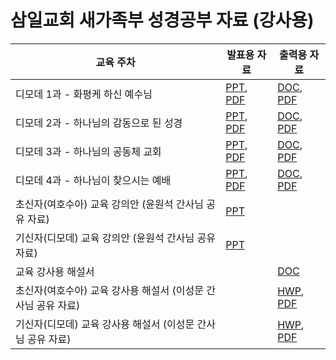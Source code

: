 # 삼일교회 새가족부 성경공부 자료 (강사용)

| 교육 주차                                                    | 발표용 자료                                                  | 출력용 자료                                                  |
| ------------------------------------------------------------ | ------------------------------------------------------------ | ------------------------------------------------------------ |
| 디모데 1과 - 화평케 하신 예수님                              | [PPT](blog/300_Bible/SamilNewFamily/삼일교회_새가족부_디모데1과_강의.pptx), [PDF](blog/300_Bible/SamilNewFamily/삼일교회_새가족부_디모데1과_강의.pdf) | [DOC](blog/300_Bible/SamilNewFamily/삼일교회_새가족부_디모데1과_교재.docx), [PDF](blog/300_Bible/SamilNewFamily/삼일교회_새가족부_디모데1과_교재.pdf) |
| 디모데 2과 - 하나님의 감동으로 된 성경                       | [PPT](blog/300_Bible/SamilNewFamily/삼일교회_새가족부_디모데2과_강의.pptx), [PDF](blog/300_Bible/SamilNewFamily/삼일교회_새가족부_디모데2과_강의.pdf) | [DOC](blog/300_Bible/SamilNewFamily/삼일교회_새가족부_디모데2과_교재.docx), [PDF](blog/300_Bible/SamilNewFamily/삼일교회_새가족부_디모데2과_교재.pdf) |
| 디모데 3과 - 하나님의 공동체 교회                            | [PPT](blog/300_Bible/SamilNewFamily/삼일교회_새가족부_디모데3과_강의.pptx), [PDF](blog/300_Bible/SamilNewFamily/삼일교회_새가족부_디모데3과_강의.pdf) | [DOC](blog/300_Bible/SamilNewFamily/삼일교회_새가족부_디모데3과_교재.docx), [PDF](blog/300_Bible/SamilNewFamily/삼일교회_새가족부_디모데3과_교재.pdf) |
| 디모데 4과 - 하나님이 찾으시는 예배                          | [PPT](blog/300_Bible/SamilNewFamily/삼일교회_새가족부_디모데4과_강의.pptx), [PDF](blog/300_Bible/SamilNewFamily/삼일교회_새가족부_디모데4과_강의.pdf) | [DOC](blog/300_Bible/SamilNewFamily/삼일교회_새가족부_디모데4과_교재.docx), [PDF](blog/300_Bible/SamilNewFamily/삼일교회_새가족부_디모데4과_교재.pdf) |
| 초신자(여호수아) 교육 강의안 (윤원석 간사님 공유 자료)       | [PPT](blog/300_Bible/SamilNewFamily/새가족교육초신자반20201108.pptx) |                                                              |
| 기신자(디모데) 교육 강의안 (윤원석 간사님 공유 자료)         | [PPT](blog/300_Bible/SamilNewFamily/새가족교육기신자반20201108.pptx) |                                                              |
| 교육 강사용 해설서                                           |                                                              | [DOC](blog/300_Bible/SamilNewFamily/삼일교회_새가족부_디모데_해설.docx) |
| 초신자(여호수아) 교육 강사용 해설서 (이성문 간사님 공유 자료) |                                                              | [HWP](blog/300_Bible/SamilNewFamily/Joshua2020.hwp), [PDF](blog/300_Bible/SamilNewFamily/Joshua2020.pdf)                 |
| 기신자(디모데) 교육 강사용 해설서 (이성문 간사님 공유 자료)  |                                                              | [HWP](blog/300_Bible/SamilNewFamily/Timothy2020.hwp), [PDF](blog/300_Bible/SamilNewFamily/Timothy2020.pdf)               |

